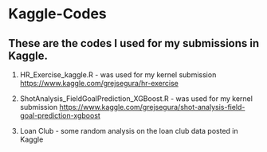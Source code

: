 # Kaggle-Codes
## These are the codes I used for my submissions in Kaggle.

1. HR_Exercise_kaggle.R - was used for my kernel submission
https://www.kaggle.com/grejsegura/hr-exercise

2. ShotAnalysis_FieldGoalPrediction_XGBoost.R - was used for my kernel submission
https://www.kaggle.com/grejsegura/shot-analysis-field-goal-prediction-xgboost

3. Loan Club - some random analysis on the loan club data posted in Kaggle
